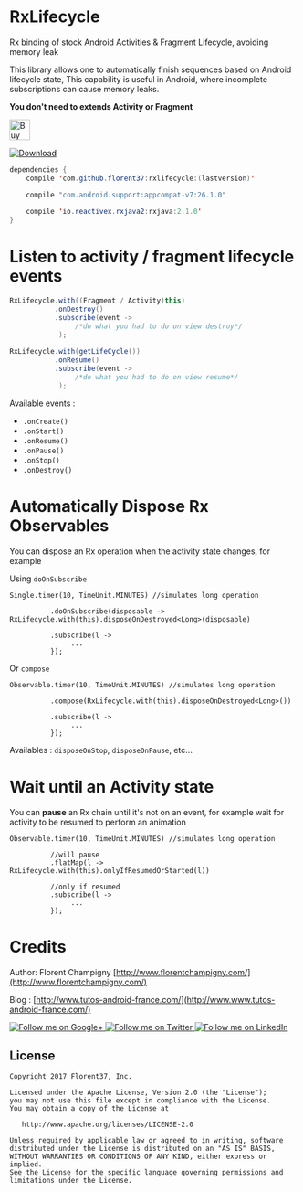 # RxLifecycle

Rx binding of stock Android Activities & Fragment Lifecycle, avoiding memory leak

This library allows one to automatically finish sequences based on Android lifecycle state,
This capability is useful in Android, where incomplete subscriptions can cause memory leaks.

**You don't need to extends Activity or Fragment**

<a href='https://ko-fi.com/A160LCC' target='_blank'><img height='36' style='border:0px;height:36px;' src='https://az743702.vo.msecnd.net/cdn/kofi1.png?v=0' border='0' alt='Buy Me a Coffee at ko-fi.com' /></a>

[ ![Download](https://api.bintray.com/packages/florent37/maven/rxlifecycle/images/download.svg) ](https://bintray.com/florent37/maven/rxlifecycle/_latestVersion)

```java
dependencies {
    compile 'com.github.florent37:rxlifecycle:(lastversion)'

    compile "com.android.support:appcompat-v7:26.1.0"
    
    compile 'io.reactivex.rxjava2:rxjava:2.1.0'
}
```

# Listen to activity / fragment lifecycle events

```java
RxLifecycle.with((Fragment / Activity)this)
           .onDestroy()
           .subscribe(event -> 
                /*do what you had to do on view destroy*/
            );
            
RxLifecycle.with(getLifeCycle())
           .onResume()
           .subscribe(event -> 
                /*do what you had to do on view resume*/
            );
````

Available events :
- `.onCreate()`
- `.onStart()`
- `.onResume()`
- `.onPause()`
- `.onStop()`
- `.onDestroy()`

# Automatically Dispose Rx Observables

You can dispose an Rx operation when the activity state changes, for example

Using `doOnSubscribe`

```
Single.timer(10, TimeUnit.MINUTES) //simulates long operation
          
          .doOnSubscribe(disposable -> RxLifecycle.with(this).disposeOnDestroyed<Long>(disposable)
          
          .subscribe(l -> 
               ...
          });
```

Or `compose`

```
Observable.timer(10, TimeUnit.MINUTES) //simulates long operation
          
          .compose(RxLifecycle.with(this).disposeOnDestroyed<Long>())
          
          .subscribe(l -> 
               ...
          });
```

Availables : `disposeOnStop`, `disposeOnPause`, etc...

# Wait until an Activity state

You can **pause** an Rx chain until it's not on an event, for example wait for activity to be resumed to perform an animation

```
Observable.timer(10, TimeUnit.MINUTES) //simulates long operation
          
          //will pause
          .flatMap(l -> RxLifecycle.with(this).onlyIfResumedOrStarted(l))
          
          //only if resumed
          .subscribe(l -> 
               ...
          });
```

# Credits

Author: Florent Champigny [http://www.florentchampigny.com/](http://www.florentchampigny.com/)

Blog : [http://www.tutos-android-france.com/](http://www.www.tutos-android-france.com/)

<a href="https://plus.google.com/+florentchampigny">
  <img alt="Follow me on Google+"
       src="https://raw.githubusercontent.com/florent37/DaVinci/master/mobile/src/main/res/drawable-hdpi/gplus.png" />
</a>
<a href="https://twitter.com/florent_champ">
  <img alt="Follow me on Twitter"
       src="https://raw.githubusercontent.com/florent37/DaVinci/master/mobile/src/main/res/drawable-hdpi/twitter.png" />
</a>
<a href="https://www.linkedin.com/in/florentchampigny">
  <img alt="Follow me on LinkedIn"
       src="https://raw.githubusercontent.com/florent37/DaVinci/master/mobile/src/main/res/drawable-hdpi/linkedin.png" />
</a>


License
--------

    Copyright 2017 Florent37, Inc.

    Licensed under the Apache License, Version 2.0 (the "License");
    you may not use this file except in compliance with the License.
    You may obtain a copy of the License at

       http://www.apache.org/licenses/LICENSE-2.0

    Unless required by applicable law or agreed to in writing, software
    distributed under the License is distributed on an "AS IS" BASIS,
    WITHOUT WARRANTIES OR CONDITIONS OF ANY KIND, either express or implied.
    See the License for the specific language governing permissions and
    limitations under the License.
